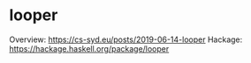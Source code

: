 # looper

Overview: https://cs-syd.eu/posts/2019-06-14-looper
Hackage: https://hackage.haskell.org/package/looper
